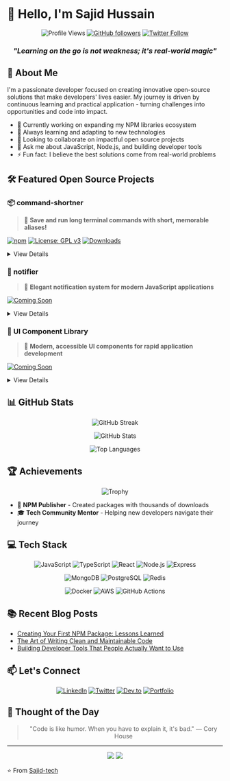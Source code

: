 # 👋 Hello, I'm Sajid Hussain

<div align="center">
  
  ![Profile Views](https://komarev.com/ghpvc/?username=Sajid-tech&color=blueviolet)
  [![GitHub followers](https://img.shields.io/github/followers/Sajid-tech?style=social)](https://github.com/Sajid-tech)
  [![Twitter Follow](https://img.shields.io/twitter/follow/your-twitter-handle?style=social)](https://twitter.com/your-twitter-handle)

</div>

<div align="center">
  <h3><em>"Learning on the go is not weakness; it's real-world magic"</em></h3>
</div>

## 🚀 About Me

I'm a passionate developer focused on creating innovative open-source solutions that make developers' lives easier. My journey is driven by continuous learning and practical application - turning challenges into opportunities and code into impact.

- 🔭 Currently working on expanding my NPM libraries ecosystem
- 🌱 Always learning and adapting to new technologies
- 👯 Looking to collaborate on impactful open source projects
- 💬 Ask me about JavaScript, Node.js, and building developer tools
- ⚡ Fun fact: I believe the best solutions come from real-world problems

## 🛠️ Featured Open Source Projects

### 📦 command-shortner

> 🚀 **Save and run long terminal commands with short, memorable aliases!**

[![npm](https://img.shields.io/npm/v/command-shortner?color=blue&label=Latest%20Version)](https://www.npmjs.com/package/command-shortner) 
[![License: GPL v3](https://img.shields.io/badge/License-GPLv3-blue.svg)](https://www.gnu.org/licenses/gpl-3.0) 
[![Downloads](https://img.shields.io/npm/dt/command-shortner?color=orange)](https://npm-stat.com/charts.html?package=command-shortner)

<details>
<summary>View Details</summary>

Boost your terminal productivity with `command-shortner` - the tool that lets you create memorable aliases for complex commands.

**Key Features:**
- 📝 Create custom command shortcuts with simple syntax
- 🔄 Easy management of your command library
- ⚡ Lightning-fast execution of complex commands
- 🌐 Works across all major platforms

**Installation:**
```bash
npm install -g command-shortner
```

This project is licensed under the **GNU General Public License v3.0**. See the full [LICENSE](./LICENSE) file for detailed terms and conditions.

[View on GitHub](https://github.com/Sajid-tech/command-shortner) | [NPM Package](https://www.npmjs.com/package/command-shortner)
</details>

### 📣 notifier

> 🔔 **Elegant notification system for modern JavaScript applications**

[![Coming Soon](https://img.shields.io/badge/Coming%20Soon-May%2021,%202025-blue)](https://github.com/Sajid-tech/notifier)

<details>
<summary>View Details</summary>

A comprehensive notification library for JavaScript applications, providing a clean API for displaying and managing user notifications.

**Key Features:**
- 🎨 Fully customizable notification designs
- ⏱️ Timing controls and animation options
- 📱 Responsive across all device types
- 🔧 Simple integration with any JavaScript framework

**Release Date:** May 21, 2025

[View on GitHub](https://github.com/Sajid-tech/notifier)
</details>

### 🎨 UI Component Library

> 🧩 **Modern, accessible UI components for rapid application development**

[![Coming Soon](https://img.shields.io/badge/Coming%20Soon-May%2027,%202025-blue)](https://github.com/Sajid-tech/ui-library)

<details>
<summary>View Details</summary>

A versatile UI component library designed with accessibility and developer experience in mind.

**Key Features:**
- ♿ WCAG 2.1 compliant components
- 🌙 Built-in dark mode support
- 🧩 Composable and extensible architecture
- 📚 Comprehensive documentation and examples

**Release Date:** May 27, 2025

[View on GitHub](https://github.com/Sajid-tech/ui-library)
</details>

## 📊 GitHub Stats

<div align="center">
  
  ![GitHub Streak](https://github-readme-streak-stats.herokuapp.com/?user=Sajid-tech&theme=radical)
  
  ![GitHub Stats](https://github-readme-stats.vercel.app/api?username=Sajid-tech&show_icons=true&theme=radical)
  
  ![Top Languages](https://github-readme-stats.vercel.app/api/top-langs/?username=Sajid-tech&layout=compact&theme=radical)
  
</div>

## 🏆 Achievements

<div align="center">
  
  ![Trophy](https://github-profile-trophy.vercel.app/?username=Sajid-tech&theme=radical&row=1&column=6)
  
</div>

- 🏅 **NPM Publisher** - Created packages with thousands of downloads
- 🎓 **Tech Community Mentor** - Helping new developers navigate their journey

## 💻 Tech Stack

<div align="center">
  
  ![JavaScript](https://img.shields.io/badge/-JavaScript-F7DF1E?style=for-the-badge&logo=javascript&logoColor=black)
  ![TypeScript](https://img.shields.io/badge/-TypeScript-3178C6?style=for-the-badge&logo=typescript&logoColor=white)
  ![React](https://img.shields.io/badge/-React-61DAFB?style=for-the-badge&logo=react&logoColor=black)
  ![Node.js](https://img.shields.io/badge/-Node.js-339933?style=for-the-badge&logo=node.js&logoColor=white)
  ![Express](https://img.shields.io/badge/-Express-000000?style=for-the-badge&logo=express&logoColor=white)
  
  ![MongoDB](https://img.shields.io/badge/-MongoDB-47A248?style=for-the-badge&logo=mongodb&logoColor=white)
  ![PostgreSQL](https://img.shields.io/badge/-PostgreSQL-336791?style=for-the-badge&logo=postgresql&logoColor=white)
  ![Redis](https://img.shields.io/badge/-Redis-DC382D?style=for-the-badge&logo=redis&logoColor=white)
  
  ![Docker](https://img.shields.io/badge/-Docker-2496ED?style=for-the-badge&logo=docker&logoColor=white)
  ![AWS](https://img.shields.io/badge/-AWS-232F3E?style=for-the-badge&logo=amazon-aws&logoColor=white)
  ![GitHub Actions](https://img.shields.io/badge/-GitHub_Actions-2088FF?style=for-the-badge&logo=github-actions&logoColor=white)
  
</div>

## 📚 Recent Blog Posts

- [Creating Your First NPM Package: Lessons Learned](https://your-blog.com/first-npm-package)
- [The Art of Writing Clean and Maintainable Code](https://your-blog.com/clean-code)
- [Building Developer Tools That People Actually Want to Use](https://your-blog.com/developer-tools)

## 📫 Let's Connect

<div align="center">
  
  [![LinkedIn](https://img.shields.io/badge/LinkedIn-0077B5?style=for-the-badge&logo=linkedin&logoColor=white)](https://linkedin.com/in/your-linkedin)
  [![Twitter](https://img.shields.io/badge/Twitter-1DA1F2?style=for-the-badge&logo=twitter&logoColor=white)](https://twitter.com/your-twitter)
  [![Dev.to](https://img.shields.io/badge/dev.to-0A0A0A?style=for-the-badge&logo=dev.to&logoColor=white)](https://dev.to/your-devto)
  [![Portfolio](https://img.shields.io/badge/Portfolio-1a252f?style=for-the-badge&logo=About.me&logoColor=white)](https://your-portfolio.com)
  
</div>

## 💭 Thought of the Day

<div align="center">
  <blockquote>
    "Code is like humor. When you have to explain it, it's bad." — Cory House
  </blockquote>
</div>

---

<div align="center">
  <img src="https://forthebadge.com/images/badges/built-with-love.svg" />
  <img src="https://forthebadge.com/images/badges/powered-by-coffee.svg" />
</div>

⭐️ From [Sajid-tech](https://github.com/Sajid-tech)
